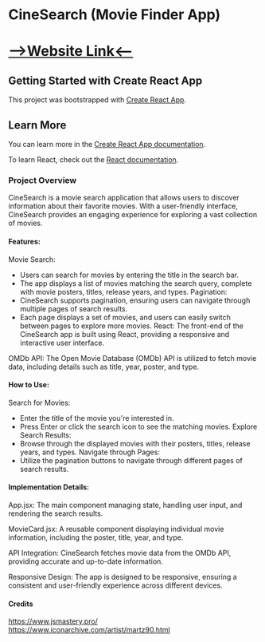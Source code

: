 # CineSearch (Movie Finder App)
# [-->Website Link<--](https://cinesearch-kappa.vercel.app)

## Getting Started with Create React App

This project was bootstrapped with [Create React App](https://github.com/facebook/create-react-app).

## Learn More

You can learn more in the [Create React App documentation](https://facebook.github.io/create-react-app/docs/getting-started).

To learn React, check out the [React documentation](https://reactjs.org/).

### Project Overview
CineSearch is a movie search application that allows users to discover information about their favorite movies. With a user-friendly interface, CineSearch provides an engaging experience for exploring a vast collection of movies.

#### Features:
Movie Search:
- Users can search for movies by entering the title in the search bar.
- The app displays a list of movies matching the search query, complete with movie posters, titles, release years, and types.
Pagination:
- CineSearch supports pagination, ensuring users can navigate through multiple pages of search results.
- Each page displays a set of movies, and users can easily switch between pages to explore more movies.
React: The front-end of the CineSearch app is built using React, providing a responsive and interactive user interface.

OMDb API: The Open Movie Database (OMDb) API is utilized to fetch movie data, including details such as title, year, poster, and type.

#### How to Use:
Search for Movies:

- Enter the title of the movie you're interested in.
- Press Enter or click the search icon to see the matching movies.
Explore Search Results:
- Browse through the displayed movies with their posters, titles, release years, and types.
Navigate through Pages:
- Utilize the pagination buttons to navigate through different pages of search results.

#### Implementation Details:
App.jsx: The main component managing state, handling user input, and rendering the search results.

MovieCard.jsx: A reusable component displaying individual movie information, including the poster, title, year, and type.

API Integration: CineSearch fetches movie data from the OMDb API, providing accurate and up-to-date information.

Responsive Design: The app is designed to be responsive, ensuring a consistent and user-friendly experience across different devices.

#### Credits
https://www.jsmastery.pro/
https://www.iconarchive.com/artist/martz90.html
